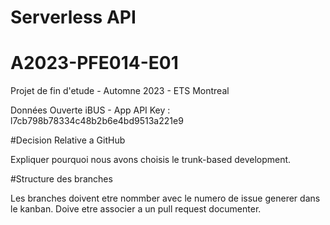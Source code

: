 # Serverless API
# A2023-PFE014-E01

Projet de fin d'etude - Automne 2023 - ETS Montreal

Données Ouverte iBUS - App
API Key : l7cb798b78334c48b2b6e4bd9513a221e9

#Decision Relative a GitHub

Expliquer pourquoi nous avons choisis le trunk-based development.

#Structure des branches

Les branches doivent etre nommber avec le numero de issue generer dans le kanban. Doive etre associer a un pull request documenter.
